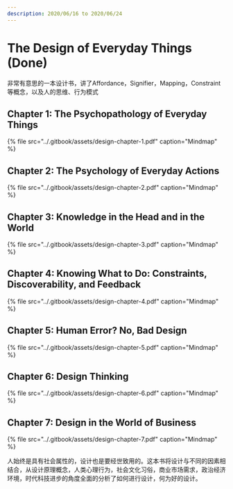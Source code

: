 ```yaml
---
description: 2020/06/16 to 2020/06/24
---
```


# The Design of Everyday Things \(Done\)

非常有意思的一本设计书，讲了Affordance，Signifier，Mapping，Constraint等概念，以及人的思维、行为模式

## Chapter 1: The Psychopathology of Everyday Things

{% file src="../.gitbook/assets/design-chapter-1.pdf" caption="Mindmap" %}

## Chapter 2: The Psychology of Everyday Actions

{% file src="../.gitbook/assets/design-chapter-2.pdf" caption="Mindmap" %}

## Chapter 3: Knowledge in the Head and in the World

{% file src="../.gitbook/assets/design-chapter-3.pdf" caption="Mindmap" %}

## Chapter 4: Knowing What to Do: Constraints, Discoverability, and Feedback

{% file src="../.gitbook/assets/design-chapter-4.pdf" caption="Mindmap" %}

## Chapter 5: Human Error? No, Bad Design

{% file src="../.gitbook/assets/design-chapter-5.pdf" caption="Mindmap" %}

## Chapter 6: Design Thinking

{% file src="../.gitbook/assets/design-chapter-6.pdf" caption="Mindmap" %}

## Chapter 7: Design in the World of Business

{% file src="../.gitbook/assets/design-chapter-7.pdf" caption="Mindmap" %}

人始终是具有社会属性的，设计也是要经世致用的。这本书将设计与不同的因素相结合，从设计原理概念，人类心理行为，社会文化习俗，商业市场需求，政治经济环境，时代科技进步的角度全面的分析了如何进行设计，何为好的设计。

